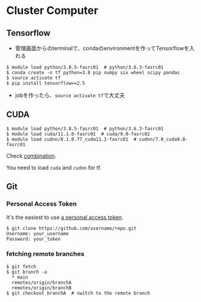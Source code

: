# Cluster Computer

## Tensorflow
* 管理画面からのterminalで、condaのenvironmentを作ってTensorflowを入れる
```
$ module load python/3.8.5-fasrc01  # python/3.6.3-fasrc01
$ conda create -n tf python=3.8 pip numpy six wheel scipy pandas
$ source activate tf
$ pip install tensorflow==2.5 
```
* jobを作ったら、`source activate tf`で大丈夫

## CUDA
```
$ module load python/3.8.5-fasrc01  # python/3.6.3-fasrc01
$ module load cuda/11.1.0-fasrc01  # cuda/9.0-fasrc02
$ module load cudnn/8.1.0.77_cuda11.2-fasrc01  # cudnn/7.0_cuda9.0-fasrc01
```
Check [combination](https://www.tensorflow.org/install/source?hl=ja#linux).

You need to load `cuda` and `cudnn` for tf.

## Git

### Personal Access Token
It's the easiest to use [a personal access token](https://docs.github.com/en/authentication/keeping-your-account-and-data-secure/creating-a-personal-access-token).
```terminal
$ git clone https://github.com/username/repo.git
Username: your_username
Password: your_token
```

### fetching remote branches
```terminal
$ git fetch
$ git branch -a
  * main
  remotes/origin/branchA
  remotes/origin/branchB
$ git checkout branchA  # switch to the remote branch
```
